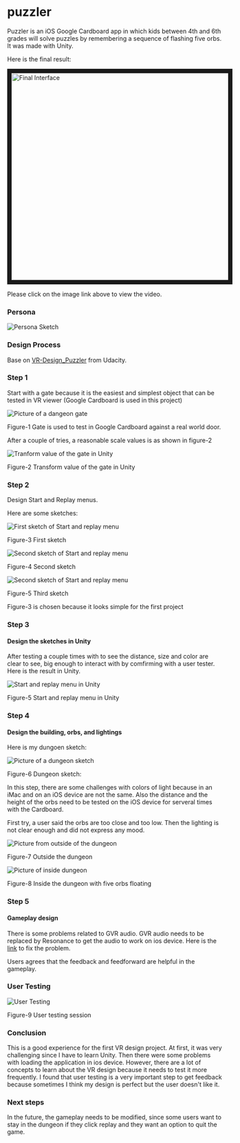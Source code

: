 # puzzler
Puzzler is an iOS Google Cardboard app in which kids between 4th and 6th grades will solve puzzles by remembering a sequence of flashing five orbs. It was made with Unity.

Here is the final result:

<a href="http://www.youtube.com/watch?feature=player_embedded&v=0UEYZqCjmxs
" target="_blank"><img src="http://img.youtube.com/vi/0UEYZqCjmxs/0.jpg" 
alt="Final Interface" width="640" height="480" border="10" /></a>

Please click on the image link above to view the video.

### Persona

![Persona Sketch](images/persona.JPG "My persona sketch for Puzzler")

### Design Process
Base on [VR-Design_Puzzler](https://github.com/udacity/VR-Design_Puzzler/releases) from Udacity.

### Step 1 
Start with a gate because it is the easiest and simplest object that can be tested in VR viewer (Google Cardboard is used in this project)

![Picture of a dangeon gate](images/gate.JPG "Dangeon gate in Unity")

Figure-1 Gate is used to test in Google Cardboard against a real world door.	

After a couple of tries, a reasonable scale values is as shown in figure-2

![Tranform value of the gate in Unity](images/gate_transform.JPG "Gate transform value in Unity")

Figure-2 Transform value of the gate in Unity

### Step 2 
Design Start and Replay menus. 

Here are some sketches:

![First sketch of Start and replay menu](images/start_replay_menu1.JPG "First sketch of Start and Replay menus")

Figure-3 First sketch

![Second sketch of Start and replay menu](images/start_replay_menu2.JPG "Second sketch of Start and Replay menus")

Figure-4 Second sketch

![Second sketch of Start and replay menu](images/start_replay_menu3.JPG "Second sketch of Start and Replay menus")

Figure-5 Third sketch

Figure-3 is chosen because it looks simple for the first project

### Step 3

#### Design the sketches in Unity
After testing a couple times with to see the distance, size and color are clear to see, big enough to interact with by comfirming with a user tester. Here is the result in Unity.

![Start and replay menu in Unity](images/start_replay_menu.JPG "Start and replay menu in Unity")

Figure-5 Start and replay menu in Unity

### Step 4

#### Design the building, orbs, and lightings

Here is my dungoen sketch:

![Picture of a dungeon sketch](images/dungeon_sketch.JPG "Dungeon sketch on a paper")

Figure-6 Dungeon sketch:

In this step, there are some challenges with colors of light because in an iMac and on an iOS device are not the same. Also the distance and the height of the orbs need to be tested on the iOS device for serveral times with the Cardboard.

First try, a user said the orbs are too close and too low. Then the lighting is not clear enough and did not express any mood.


![Picture from outside of the dungeon](images/outside_dungeon.JPG "Outside of dungeon in Unity")

Figure-7 Outside the dungeon

![Picture of inside dungeon](images/inside_dungeon.JPG "Inside of dungeon in Unity")

Figure-8 Inside the dungeon with five orbs floating

### Step 5

#### Gameplay design
There is some problems related to GVR audio. GVR audio needs to be replaced by Resonance to get the audio to work on ios device.
Here is the [link](https://resonance-audio.github.io/resonance-audio/develop/unity/getting-started) to fix the problem.

Users agrees that the feedback and feedforward are helpful in the gameplay.

### User Testing
![User Testing](images/tester.JPG "User is tesing the game")

Figure-9 User testing session

### Conclusion

This is a good experience for the first VR design project. At first, it was very challenging since I have to learn Unity. Then there were some problems with loading the application in ios device.
However, there are a lot of concepts to learn about the VR design because it needs to test it more frequently. I found that user testing is a very important step to get feedback because sometimes I think my design is perfect but the user doesn't like it.

### Next steps

In the future, the gameplay needs to be modified, since some users want to stay in the dungeon if they click replay and they want an option to quit the game.  